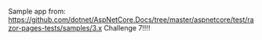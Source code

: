 Sample app from: https://github.com/dotnet/AspNetCore.Docs/tree/master/aspnetcore/test/razor-pages-tests/samples/3.x
Challenge 7!!!!
